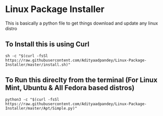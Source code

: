 # Linux Package Installer


This is basically a python file to get things download and update any linux distro

## To Install this is using Curl
    
    sh -c "$(curl -fsSl https://raw.githubusercontent.com/Adityaadpandey/Linux-Package-Installer/master/install.sh)"

## To Run this direclty from the terminal (For Linux Mint, Ubuntu & All Fedora based distros)
    
    python3 -c "$(curl -fsSl https://raw.githubusercontent.com/Adityaadpandey/Linux-Package-Installer/master/Apt/Simple.py)"